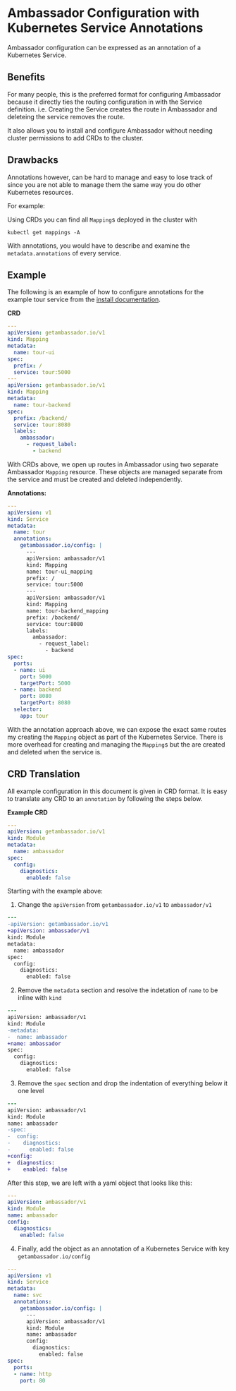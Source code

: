 # Ambassador Configuration with Kubernetes Service Annotations

Ambassador configuration can be expressed as an annotation of a Kubernetes Service.

## Benefits

For many people, this is the preferred format for configuring Ambassador because it directly ties the routing configuration in with the Service definition. i.e. Creating the Service creates the route in Ambassador and deleteing the service removes the route.

It also allows you to install and configure Ambassador without needing cluster permissions to add CRDs to the cluster.

## Drawbacks

Annotations however, can be hard to manage and easy to lose track of since you are not able to manage them the same way you do other Kubernetes resources.

For example:

Using CRDs you can find all `Mapping`s deployed in the cluster with
```
kubectl get mappings -A
```
With annotations, you would have to describe and examine the `metadata.annotations` of every service.

## Example
The following is an example of how to configure annotations for the example tour service from the [install documentation](/user-guide/getting-started).

**CRD**
```yaml
---
apiVersion: getambassador.io/v1
kind: Mapping
metadata:
  name: tour-ui
spec:
  prefix: /
  service: tour:5000
---
apiVersion: getambassador.io/v1
kind: Mapping
metadata:
  name: tour-backend
spec:
  prefix: /backend/
  service: tour:8080
  labels:
    ambassador:
      - request_label:
        - backend
```
With CRDs above, we open up routes in Ambassador using two separate Ambassador `Mapping` resource. These objects are managed separate from the service and must be created and deleted independently.

**Annotations:**
```yaml
---
apiVersion: v1
kind: Service
metadata:
  name: tour
  annotations:
    getambassador.io/config: |
      ---
      apiVersion: ambassador/v1
      kind: Mapping
      name: tour-ui_mapping
      prefix: /
      service: tour:5000
      ---
      apiVersion: ambassador/v1
      kind: Mapping
      name: tour-backend_mapping
      prefix: /backend/
      service: tour:8080
      labels:
        ambassador:
          - request_label:
            - backend
spec:
  ports:
  - name: ui
    port: 5000
    targetPort: 5000
  - name: backend
    port: 8080
    targetPort: 8080
  selector:
    app: tour
```
With the annotation approach above, we can expose the exact same routes my creating the `Mapping` object as part of the Kubernetes Service. There is more overhead for creating and managing the `Mapping`s but the are created and deleted when the service is.

## CRD Translation

All example configuration in this document is given in CRD format. It is easy to translate any CRD to an `annotation` by following the steps below.

**Example CRD**
```yaml
---
apiVersion: getambassador.io/v1
kind: Module
metadata:
  name: ambassador
spec:
  config:
    diagnostics:
      enabled: false
```

Starting with the example above:

1. Change the `apiVersion` from `getambassador.io/v1` to `ambassador/v1`
```diff
---
-apiVersion: getambassador.io/v1
+apiVersion: ambassador/v1
kind: Module
metadata:
  name: ambassador
spec:
  config:
    diagnostics:
      enabled: false
```

2. Remove the `metadata` section and resolve the indetation of `name` to be inline with `kind`
```diff
---
apiVersion: ambassador/v1
kind: Module
-metadata:
-  name: ambassador
+name: ambassador
spec:
  config:
    diagnostics:
      enabled: false
```

3. Remove the `spec` section and drop the indentation of everything below it one level
```diff
---
apiVersion: ambassador/v1
kind: Module
name: ambassador
-spec:
-  config:
-    diagnostics:
-      enabled: false
+config:
+  diagnostics:
+    enabled: false
```

After this step, we are left with a yaml object that looks like this:
```yaml
---
apiVersion: ambassador/v1
kind: Module
name: ambassador
config:
  diagnostics:
    enabled: false
```


4. Finally, add the object as an annotation of a Kubernetes Service with key `getambassador.io/config`
```yaml
---
apiVersion: v1
kind: Service
metadata:
  name: svc
  annotations:
    getambassador.io/config: |
      ---
      apiVersion: ambassador/v1
      kind: Module
      name: ambassador
      config:
        diagnostics:
          enabled: false
spec:
  ports:
  - name: http
    port: 80
```